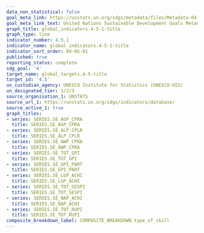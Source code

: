 ```yaml
---
data_non_statistical: false
goal_meta_link: https://unstats.un.org/sdgs/metadata/files/Metadata-04-05-01.pdf
goal_meta_link_text: United Nations Sustainable Development Goals Metadata (pdf 210kB)
graph_title: global_indicators.4-5-1-title
graph_type: line
indicator_number: 4.5.1
indicator_name: global_indicators.4-5-1-title
indicator_sort_order: 04-05-01
published: true
reporting_status: complete
sdg_goal: '4'
target_name: global_targets.4-5-title
target_id: '4.5'
un_custodian_agency: UNESCO Institute for Statistics (UNESCO-UIS)
un_designated_tier: 1/2/3
source_organisation_1: UNSTATS
source_url_1: https://unstats.un.org/sdgs/indicators/database/
source_active_1: true
graph_titles:
- series: SERIES.SE_AGP_CPRA
  title: SERIES.SE_AGP_CPRA
- series: SERIES.SE_ALP_CPLR
  title: SERIES.SE_ALP_CPLR
- series: SERIES.SE_AWP_CPRA
  title: SERIES.SE_AWP_CPRA
- series: SERIES.SE_TOT_GPI
  title: SERIES.SE_TOT_GPI
- series: SERIES.SE_GPI_PART
  title: SERIES.SE_GPI_PART
- series: SERIES.SE_LGP_ACHI
  title: SERIES.SE_LGP_ACHI
- series: SERIES.SE_TOT_SESPI
  title: SERIES.SE_TOT_SESPI
- series: SERIES.SE_NAP_ACHI
  title: SERIES.SE_NAP_ACHI
- series: SERIES.SE_TOT_RUPI
  title: SERIES.SE_TOT_RUPI
composite_breakdown_label: COMPOSITE_BREAKDOWN.type_of_skill
---
```

